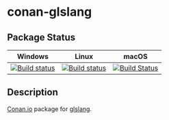 # conan-glslang

## Package Status

| Windows | Linux | macOS |
|:-------:|:-----:|:-----:|
|[![Build status](https://ci.appveyor.com/api/projects/status/r3nt9kcasecrhxk8/branch/testing%2F8.13.3559?svg=true)](https://ci.appveyor.com/project/SpaceIm/conan-glslang)|[![Build status](https://github.com/SpaceIm/conan-glslang/workflows/.github/workflows/conan.yml/badge.svg?branch=testing%2F8.13.3559)](https://github.com/SpaceIm/conan-glslang/actions?query=branch%3Atesting%2F8.13.3559)|[![Build Status](https://travis-ci.com/SpaceIm/conan-glslang.svg?branch=testing%2F8.13.3559)](https://travis-ci.com/SpaceIm/conan-glslang)|

## Description

[Conan.io](https://conan.io) package for [glslang](https://github.com/KhronosGroup/glslang).

